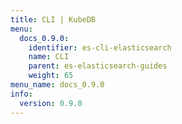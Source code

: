 ```yaml
---
title: CLI | KubeDB
menu:
  docs_0.9.0:
    identifier: es-cli-elasticsearch
    name: CLI
    parent: es-elasticsearch-guides
    weight: 65
menu_name: docs_0.9.0
info:
  version: 0.9.0
---
```


